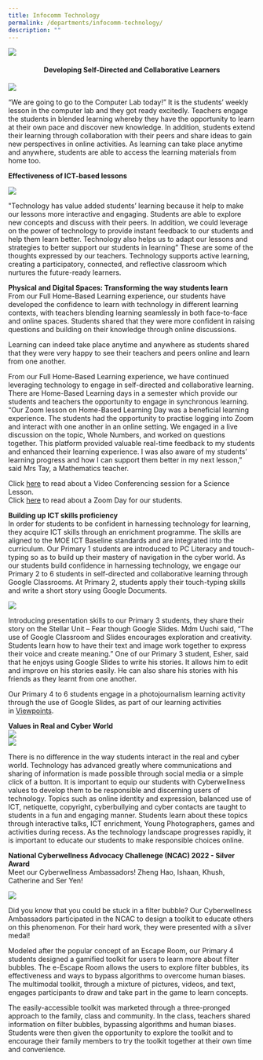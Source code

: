 ```yaml
---
title: Infocomm Technology
permalink: /departments/infocomm-technology/
description: ""
---
```

<img src="/images/br-junior-reporter_20230308_img_2259-scaled.jpeg">
<h4 style="text-align: center;"><strong>Developing Self-Directed and Collaborative Learners</strong></h4>
<img src="/images/br-junior-reporter_20230331_img_2823-scaled.jpeg">
<p>“We are going to go to the Computer Lab today!” It is the students’ weekly lesson in the computer lab and they got ready excitedly. Teachers engage the students in blended learning whereby they have the opportunity to learn at their own pace and discover new knowledge. In addition, students extend their learning through collaboration with their peers and share ideas to gain new perspectives in online activities. As learning can take place anytime and anywhere, students are able to access the learning materials from home too.</p>
<p><strong>Effectiveness of ICT-based lessons</strong></p>
<img src="/images/2023%20Photos/ICT%20Department/ict%201_img_3758.JPG">
<p>
"Technology has value added students’ learning because it help to make our lessons more interactive and engaging. Students are able to explore new concepts and discuss with their peers. In addition, we could leverage on the power of technology to provide instant feedback to our students and help them learn better. Technology also helps us to adapt our lessons and strategies to better support our students in learning” These are some of the thoughts expressed by our teachers. Technology supports active learning, creating a participatory, connected, and reflective classroom which nurtures the future-ready learners.</p>
<p><strong>Physical and Digital Spaces: Transforming the way students learn<br></strong>From our Full Home-Based Learning experience, our students have developed the confidence to learn with technology in different learning contexts, with teachers blending learning seamlessly in both face-to-face and online spaces. Students shared that they were more confident in raising questions and building on their knowledge through online discussions.</p>
<p>Learning can indeed take place anytime and anywhere as students shared that they were very happy to see their teachers and peers online and learn from one another. 
	
</p><p>From our Full Home-Based Learning experience, we have continued leveraging technology to engage in self-directed and collaborative learning. There are Home-Based Learning days in a semester which provide our students and teachers the opportunity to engage in synchronous learning. “Our Zoom lesson on Home-Based Learning Day was a beneficial learning experience. The students had the opportunity to practise logging into Zoom and interact with one another in an online setting. We engaged in a live discussion on the topic, Whole Numbers, and worked on questions together. This platform provided valuable real-time feedback to my students and enhanced their learning experience. I was also aware of my students’ learning progress and how I can support them better in my next lesson,” said Mrs Tay, a Mathematics teacher. </p>
<p>Click&nbsp;<a href="https://www.facebook.com/pg/Blangah-Rise-Primary-School-1143547012326368/photos/?tab=album&amp;album_id=3497906250223754">here</a>&nbsp;to read about a Video Conferencing session for a Science Lesson.<br>Click&nbsp;<a href="https://www.facebook.com/pg/Blangah-Rise-Primary-School-1143547012326368/photos/?tab=album&amp;album_id=3530317306982648">here</a>&nbsp;to read about a Zoom Day for our students.</p>
<p><strong>Building up ICT skills proficiency<br></strong>In order for students to be confident in harnessing technology for learning, they acquire ICT skills through an enrichment programme. The skills are aligned to the MOE ICT Baseline standards and are integrated into the curriculum. Our Primary 1 students are introduced to PC Literacy and touch-typing so as to build up their mastery of navigation in the cyber world. As our students build confidence in harnessing technology, we engage our Primary 2 to 6 students in self-directed and collaborative learning through Google Classrooms. At Primary 2, students apply their touch-typing skills and write a short story using Google Documents.</p>
<img src="/images/2023%20Photos/ICT%20Department/ict%202_img_4667.JPG">
<p>Introducing presentation skills to our Primary 3 students, they share their story on the Stellar Unit – Fear though Google Slides. Mdm Uuchi said, “The use of Google Classroom and Slides encourages exploration and creativity. Students learn how to have their text and image work together to express their voice and create meaning.” One of our Primary 3 student, Esher, said that he enjoys using Google Slides to write his stories. It allows him to edit and improve on his stories easily. He can also share his stories with his friends as they learnt from one another.</p>
<p>Our Primary 4 to 6 students engage in a photojournalism learning activity through the use of Google Slides, as part of our learning activities in&nbsp;<a href="/viewpoints/">Viewpoints</a>.</p>
<p><strong>Values in Real and Cyber World</strong><br>
<img src="/images/2023%20Photos/ICT%20Department/ict%204_img_9537.jpg"><br>
	<img src="/images/2023%20Photos/ICT%20Department/ict%203_img_9534.jpg">
	
There is no difference in the way students interact in the real and cyber world. Technology has advanced greatly where communications and sharing of information is made possible through social media or a simple click of a button. It is important to equip our students with Cyberwellness values to develop them to be responsible and discerning users of technology. Topics such as online identity and expression, balanced use of ICT, netiquette, copyright, cyberbullying and cyber contacts are taught to students in a fun and engaging manner. Students learn about these topics through interactive talks, ICT enrichment, Young Photographers, games and activities during recess. As the technology landscape progresses rapidly, it is important to educate our students to make responsible choices online.</p>
<p><strong>National Cyberwellness Advocacy Challenege (NCAC) 2022 - Silver Award<br></strong>Meet our Cyberwellness Ambassadors! Zheng Hao, Ishaan, Khush, Catherine and Ser Yen!</p>

<img src="/images/2023%20Photos/ICT%20Department/ict%205_whatsapp%20image%202022-11-14%20.jpeg">
<p>Did you know that you could be stuck in a filter bubble? Our Cyberwellness Ambassadors participated in the NCAC to design a toolkit to educate others on this phenomenon. For their hard work, they were presented with a silver medal! </p>

<p>Modeled after the popular concept of an Escape Room, our Primary 4 students designed a gamified toolkit for users to learn more about filter bubbles. The e-Escape Room allows the users to explore filter bubbles, its effectiveness and ways to bypass algorithms to overcome human biases. The multimodal toolkit, through a mixture of pictures, videos, and text, engages participants to draw and take part in the game to learn concepts.</p> 

<p>The easily-accessible toolkit was marketed through a three-pronged approach to the family, class and community. In the class, teachers shared information on filter bubbles, bypassing algorithms and human biases. Students were then given the opportunity to explore the toolkit and to encourage their family members to try the toolkit together at their own time and convenience.
</p>
